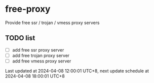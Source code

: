 
# free-proxy
Provide free ssr / trojan / vmess proxy servers


## TODO list
- [ ] add free ssr proxy server
- [ ] add free trojan proxy server
- [ ] add free vmess proxy server

Last updated at 2024-04-08 12:00:01 UTC+8, next update schedule at 2024-04-08 18:00:01 UTC+8

